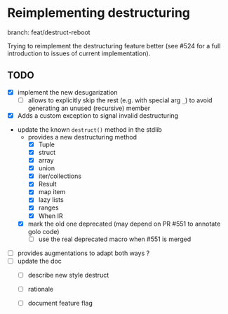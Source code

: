 # Reimplementing destructuring

branch: feat/destruct-reboot

Trying to reimplement the destructuring feature better (see #524 for a full introduction to issues of current implementation).

## TODO

- [x] implement the new desugarization
  - [ ] allows to explicitly skip the rest (e.g. with special arg `_`) to avoid generating an unused (recursive) member
- [x] Adds a custom exception to signal invalid destructuring
- update the known `destruct()` method in the stdlib
  - provides a new destructuring method
    - [x] Tuple
    - [x] struct
    - [x] array
    - [x] union
    - [x] iter/collections
    - [x] Result
    - [x] map item
    - [x] lazy lists
    - [x] ranges
    - [x] When IR
  - [x] mark the old one deprecated (may depend on PR #551 to annotate golo code)
    - [ ] use the real deprecated macro when #551 is merged
- [ ] provides augmentations to adapt both ways ?
- [ ] update the doc
  - [ ] describe new style destruct
  - [ ] rationale
  - [ ] document feature flag

